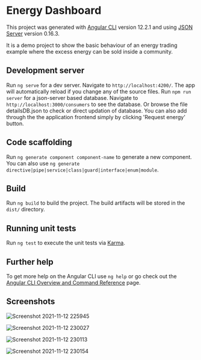 # Energy Dashboard

This project was generated with [Angular CLI](https://github.com/angular/angular-cli) version 12.2.1 and using [JSON Server](https://github.com/typicode/json-server) version 0.16.3.

It is a demo project to show the basic behaviour of an energy trading example where the excess energy can be sold inside a community.
## Development server

Run `ng serve` for a dev server. Navigate to `http://localhost:4200/`. The app will automatically reload if you change any of the source files.
Run `npm run server` for a json-server based database. Navigate to `http://localhost:3000/consumers` to see the database. Or browse the file detailsDB.json to check or direct updation of database. You can also add through the the application frontend simply by clicking 'Request energy' button.

## Code scaffolding

Run `ng generate component component-name` to generate a new component. You can also use `ng generate directive|pipe|service|class|guard|interface|enum|module`.

## Build

Run `ng build` to build the project. The build artifacts will be stored in the `dist/` directory.

## Running unit tests

Run `ng test` to execute the unit tests via [Karma](https://karma-runner.github.io).

## Further help

To get more help on the Angular CLI use `ng help` or go check out the [Angular CLI Overview and Command Reference](https://angular.io/cli) page.

## Screenshots

![Screenshot 2021-11-12 225945](https://user-images.githubusercontent.com/46833837/141541021-e12ffedc-d60e-4458-a12f-041bbc98af38.png)

![Screenshot 2021-11-12 230027](https://user-images.githubusercontent.com/46833837/141541141-b8f14ad1-06c3-4ce2-a054-37a0ff9a55bc.png)

![Screenshot 2021-11-12 230113](https://user-images.githubusercontent.com/46833837/141541197-13f60f09-506d-46f6-89ab-277eabfac54b.png)

![Screenshot 2021-11-12 230154](https://user-images.githubusercontent.com/46833837/141541265-dc6371f5-2aaf-441b-8b43-c73e1625c907.png)
